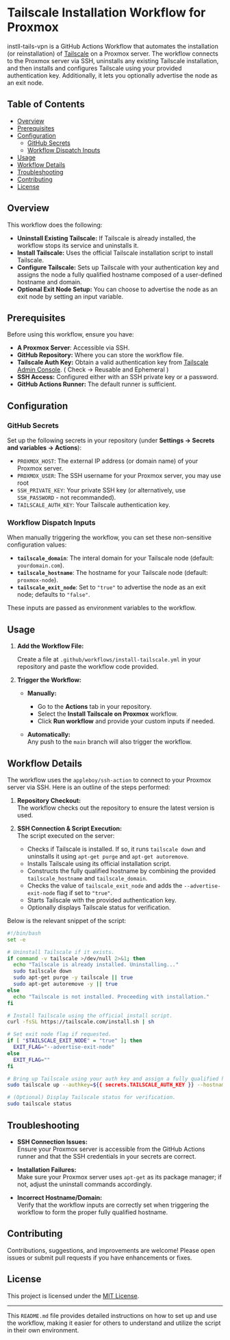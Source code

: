 
# Tailscale Installation Workflow for Proxmox

instll-tails-vpn is a GitHub Actions Workflow that automates the installation (or reinstallation) of [Tailscale](https://tailscale.com) on a Proxmox server. The workflow connects to the Proxmox server via SSH, uninstalls any existing Tailscale installation, and then installs and configures Tailscale using your provided authentication key. Additionally, it lets you optionally advertise the node as an exit node.

## Table of Contents

- [Overview](#overview)
- [Prerequisites](#prerequisites)
- [Configuration](#configuration)
  - [GitHub Secrets](#github-secrets)
  - [Workflow Dispatch Inputs](#workflow-dispatch-inputs)
- [Usage](#usage)
- [Workflow Details](#workflow-details)
- [Troubleshooting](#troubleshooting)
- [Contributing](#contributing)
- [License](#license)

## Overview

This workflow does the following:
- **Uninstall Existing Tailscale:** If Tailscale is already installed, the workflow stops its service and uninstalls it.
- **Install Tailscale:** Uses the official Tailscale installation script to install Tailscale.
- **Configure Tailscale:** Sets up Tailscale with your authentication key and assigns the node a fully qualified hostname composed of a user-defined hostname and domain.
- **Optional Exit Node Setup:** You can choose to advertise the node as an exit node by setting an input variable.

## Prerequisites

Before using this workflow, ensure you have:

- **A Proxmox Server**: Accessible via SSH.
- **GitHub Repository:** Where you can store the workflow file.
- **Tailscale Auth Key:** Obtain a valid authentication key from [Tailscale Admin Console](https://login.tailscale.com/admin/settings/authkeys). ( Check -> Reusable and Ephemeral )
- **SSH Access:** Configured either with an SSH private key or a password.
- **GitHub Actions Runner:** The default runner is sufficient.

## Configuration

### GitHub Secrets

Set up the following secrets in your repository (under **Settings → Secrets and variables → Actions**):

- `PROXMOX_HOST`: The external IP address (or domain name) of your Proxmox server.
- `PROXMOX_USER`: The SSH username for your Proxmox server, you may use root
- `SSH_PRIVATE_KEY`: Your private SSH key (or alternatively, use `SSH_PASSWORD` - not recommanded).
- `TAILSCALE_AUTH_KEY`: Your Tailscale authentication key.

### Workflow Dispatch Inputs

When manually triggering the workflow, you can set these non-sensitive configuration values:

- **`tailscale_domain`**: The interal domain for your Tailscale node (default: `yourdomain.com`).
- **`tailscale_hostname`**: The hostname for your Tailscale node (default: `proxmox-node`).
- **`tailscale_exit_node`**: Set to `"true"` to advertise the node as an exit node; defaults to `"false"`.

These inputs are passed as environment variables to the workflow.

## Usage

1. **Add the Workflow File:**

   Create a file at `.github/workflows/install-tailscale.yml` in your repository and paste the workflow code provided.

2. **Trigger the Workflow:**

   - **Manually:**  
     - Go to the **Actions** tab in your repository.
     - Select the **Install Tailscale on Proxmox** workflow.
     - Click **Run workflow** and provide your custom inputs if needed.
     
   - **Automatically:**  
     Any push to the `main` branch will also trigger the workflow.

## Workflow Details

The workflow uses the `appleboy/ssh-action` to connect to your Proxmox server via SSH. Here is an outline of the steps performed:

1. **Repository Checkout:**  
   The workflow checks out the repository to ensure the latest version is used.

2. **SSH Connection & Script Execution:**  
   The script executed on the server:
   - Checks if Tailscale is installed. If so, it runs `tailscale down` and uninstalls it using `apt-get purge` and `apt-get autoremove`.
   - Installs Tailscale using its official installation script.
   - Constructs the fully qualified hostname by combining the provided `tailscale_hostname` and `tailscale_domain`.
   - Checks the value of `tailscale_exit_node` and adds the `--advertise-exit-node` flag if set to `"true"`.
   - Starts Tailscale with the provided authentication key.
   - Optionally displays Tailscale status for verification.

Below is the relevant snippet of the script:

```bash
#!/bin/bash
set -e

# Uninstall Tailscale if it exists.
if command -v tailscale >/dev/null 2>&1; then
  echo "Tailscale is already installed. Uninstalling..."
  sudo tailscale down
  sudo apt-get purge -y tailscale || true
  sudo apt-get autoremove -y || true
else
  echo "Tailscale is not installed. Proceeding with installation."
fi

# Install Tailscale using the official install script.
curl -fsSL https://tailscale.com/install.sh | sh

# Set exit node flag if requested.
if [ "$TAILSCALE_EXIT_NODE" = "true" ]; then
  EXIT_FLAG="--advertise-exit-node"
else
  EXIT_FLAG=""
fi

# Bring up Tailscale using your auth key and assign a fully qualified hostname.
sudo tailscale up --authkey=${{ secrets.TAILSCALE_AUTH_KEY }} --hostname="${TAILSCALE_HOSTNAME}.${TAILSCALE_DOMAIN}" $EXIT_FLAG

# (Optional) Display Tailscale status for verification.
sudo tailscale status
```

## Troubleshooting

- **SSH Connection Issues:**  
  Ensure your Proxmox server is accessible from the GitHub Actions runner and that the SSH credentials in your secrets are correct.

- **Installation Failures:**  
  Make sure your Proxmox server uses `apt-get` as its package manager; if not, adjust the uninstall commands accordingly.

- **Incorrect Hostname/Domain:**  
  Verify that the workflow inputs are correctly set when triggering the workflow to form the proper fully qualified hostname.

## Contributing

Contributions, suggestions, and improvements are welcome! Please open issues or submit pull requests if you have enhancements or fixes.

## License

This project is licensed under the [MIT License](LICENSE).

---

This `README.md` file provides detailed instructions on how to set up and use the workflow, making it easier for others to understand and utilize the script in their own environment.